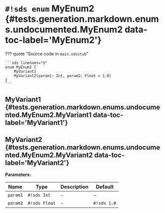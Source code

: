# `#!sds enum` MyEnum2 {#tests.generation.markdown.enums.undocumented.MyEnum2 data-toc-label='MyEnum2'}

??? quote "Source code in `main.sdsstub`"

    ```sds linenums="5"
    enum MyEnum2 {
        MyVariant1
        MyVariant2(param1: Int, param2: Float = 1.0)
    }
    ```

## MyVariant1 {#tests.generation.markdown.enums.undocumented.MyEnum2.MyVariant1 data-toc-label='MyVariant1'}

## MyVariant2 {#tests.generation.markdown.enums.undocumented.MyEnum2.MyVariant2 data-toc-label='MyVariant2'}

**Parameters:**

| Name | Type | Description | Default |
|------|------|-------------|---------|
| `param1` | `#!sds Int` | - | - |
| `param2` | `#!sds Float` | - | `#!sds 1.0` |
